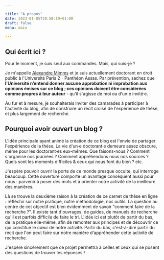 ```yaml
---

title: "A propos"
date: 2023-01-05T20:50:19+01:00
draft: false
menu: main

---
```


## Qui écrit ici ?

Pour le moment, je suis seul aux commandes. Mais, qui suis-je ? 

Je m'appelle [Alexandre Mimms](https://www.linkedin.com/in/alexandre-mimms) et je suis actuellement doctorant en droit public à l'Université Paris 2 - Panthéon Assas. Par prévention, sachez que **l'Université n’entend donner aucune approbation ni improbation aux opinions émises sur ce blog ; ces opinions doivent être considérées comme propres à leur auteur** - qu'il s'agisse de moi ou d'un·e invité·e.

Au fur et à mesure, je souhaiterais inviter des camarades à participer à l'activité du blog, afin de construire un récit croisé de l'expérience de thèse, et plus largement de recherche. 

## Pourquoi avoir ouvert un blog ?

L'idée principale ayant animé la création de ce blog est l'envie de partager l'expérience de la thèse. La vie d'un·e doctorant·e demeure assez obscure, même pour les doctorant·es eux-mêmes. Que faisons-nous ? Comment s'organise nos journées ? Comment appréhendons nous nos sources ? Quels sont les moments difficiles & ceux qui nous font du bien ? etc.

J'espère pouvoir ouvrir la porte de ce monde presque occulte, qui interroge beaucoup. Cette ouverture comporte un avantage conséquent aussi pour nous : parvenir à poser des mots et à orienter notre activité de la meilleure des manières.

Là se trouve la deuxième raison à la création de ce carnet de thèse en ligne : réfléchir sur notre pratique, notre méthodologie, nos outils. La question au centre de cet objectif est bien évidemment de savoir "comment faire de la recherche ?". Il existe tant d'ouvrages, de guides, de manuels de recherche qu'il est parfois difficile de faire le tri. L'idée ici est plutôt de partir du bas, de la pratique elle-même, afin de remonter aux principes et de découvrir ce qui constitue le cœur de notre activité. Partir du bas, c'est-à-dire partir du récit que l'on peut faire sur notre manière d'appréhender cette activité de recherche. 

J'espère sincérement que ce projet permettra à celles et ceux qui se posent des questions de trouver les réponses !






